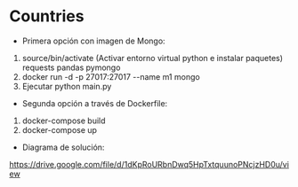 # Countries

- Primera opción con imagen de Mongo:
1. source/bin/activate (Activar entorno virtual python e instalar paquetes) 
requests
pandas
pymongo
2. docker run -d -p 27017:27017 --name m1 mongo
3. Ejecutar python main.py

- Segunda opción a través de Dockerfile:
1. docker-compose build
2. docker-compose up


- Diagrama de solución:

https://drive.google.com/file/d/1dKpRoURbnDwq5HpTxtquunoPNcjzHD0u/view
